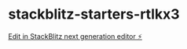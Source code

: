 # stackblitz-starters-rtlkx3

[Edit in StackBlitz next generation editor ⚡️](https://stackblitz.com/~/github.com/CC3636-IV/stackblitz-starters-rtlkx3)